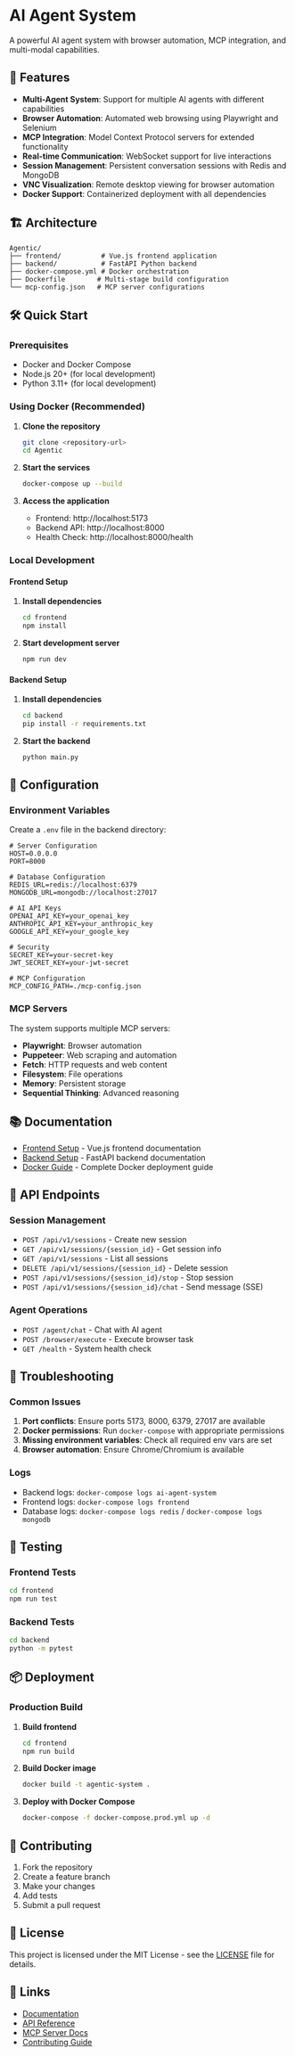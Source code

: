 # AI Agent System

A powerful AI agent system with browser automation, MCP integration, and multi-modal capabilities.

## 🚀 Features

- **Multi-Agent System**: Support for multiple AI agents with different capabilities
- **Browser Automation**: Automated web browsing using Playwright and Selenium
- **MCP Integration**: Model Context Protocol servers for extended functionality
- **Real-time Communication**: WebSocket support for live interactions
- **Session Management**: Persistent conversation sessions with Redis and MongoDB
- **VNC Visualization**: Remote desktop viewing for browser automation
- **Docker Support**: Containerized deployment with all dependencies

## 🏗️ Architecture

```
Agentic/
├── frontend/          # Vue.js frontend application
├── backend/           # FastAPI Python backend
├── docker-compose.yml # Docker orchestration
├── Dockerfile        # Multi-stage build configuration
└── mcp-config.json   # MCP server configurations
```

## 🛠️ Quick Start

### Prerequisites

- Docker and Docker Compose
- Node.js 20+ (for local development)
- Python 3.11+ (for local development)

### Using Docker (Recommended)

1. **Clone the repository**
   ```bash
   git clone <repository-url>
   cd Agentic
   ```

2. **Start the services**
   ```bash
   docker-compose up --build
   ```

3. **Access the application**
   - Frontend: http://localhost:5173
   - Backend API: http://localhost:8000
   - Health Check: http://localhost:8000/health

### Local Development

#### Frontend Setup

1. **Install dependencies**
   ```bash
   cd frontend
   npm install
   ```

2. **Start development server**
   ```bash
   npm run dev
   ```

#### Backend Setup

1. **Install dependencies**
   ```bash
   cd backend
   pip install -r requirements.txt
   ```

2. **Start the backend**
   ```bash
   python main.py
   ```

## 🔧 Configuration

### Environment Variables

Create a `.env` file in the backend directory:

```env
# Server Configuration
HOST=0.0.0.0
PORT=8000

# Database Configuration
REDIS_URL=redis://localhost:6379
MONGODB_URL=mongodb://localhost:27017

# AI API Keys
OPENAI_API_KEY=your_openai_key
ANTHROPIC_API_KEY=your_anthropic_key
GOOGLE_API_KEY=your_google_key

# Security
SECRET_KEY=your-secret-key
JWT_SECRET_KEY=your-jwt-secret

# MCP Configuration
MCP_CONFIG_PATH=./mcp-config.json
```

### MCP Servers

The system supports multiple MCP servers:
- **Playwright**: Browser automation
- **Puppeteer**: Web scraping and automation
- **Fetch**: HTTP requests and web content
- **Filesystem**: File operations
- **Memory**: Persistent storage
- **Sequential Thinking**: Advanced reasoning

## 📚 Documentation

- [Frontend Setup](frontend/README.md) - Vue.js frontend documentation
- [Backend Setup](backend/README.md) - FastAPI backend documentation
- [Docker Guide](DOCKER.md) - Complete Docker deployment guide

## 📡 API Endpoints

### Session Management

- `POST /api/v1/sessions` - Create new session
- `GET /api/v1/sessions/{session_id}` - Get session info
- `GET /api/v1/sessions` - List all sessions
- `DELETE /api/v1/sessions/{session_id}` - Delete session
- `POST /api/v1/sessions/{session_id}/stop` - Stop session
- `POST /api/v1/sessions/{session_id}/chat` - Send message (SSE)

### Agent Operations

- `POST /agent/chat` - Chat with AI agent
- `POST /browser/execute` - Execute browser task
- `GET /health` - System health check

## 🐛 Troubleshooting

### Common Issues

1. **Port conflicts**: Ensure ports 5173, 8000, 6379, 27017 are available
2. **Docker permissions**: Run `docker-compose` with appropriate permissions
3. **Missing environment variables**: Check all required env vars are set
4. **Browser automation**: Ensure Chrome/Chromium is available

### Logs

- Backend logs: `docker-compose logs ai-agent-system`
- Frontend logs: `docker-compose logs frontend`
- Database logs: `docker-compose logs redis` / `docker-compose logs mongodb`

## 🧪 Testing

### Frontend Tests
```bash
cd frontend
npm run test
```

### Backend Tests
```bash
cd backend
python -m pytest
```

## 📦 Deployment

### Production Build

1. **Build frontend**
   ```bash
   cd frontend
   npm run build
   ```

2. **Build Docker image**
   ```bash
   docker build -t agentic-system .
   ```

3. **Deploy with Docker Compose**
   ```bash
   docker-compose -f docker-compose.prod.yml up -d
   ```

## 🤝 Contributing

1. Fork the repository
2. Create a feature branch
3. Make your changes
4. Add tests
5. Submit a pull request

## 📄 License

This project is licensed under the MIT License - see the [LICENSE](LICENSE) file for details.

## 🔗 Links

- [Documentation](docs/)
- [API Reference](docs/api.md)
- [MCP Server Docs](docs/mcp-servers.md)
- [Contributing Guide](CONTRIBUTING.md)
